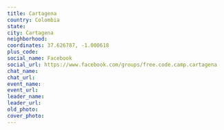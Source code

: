 ```yaml
---
title: Cartagena
country: Colombia
state: 
city: Cartagena
neighborhood: 
coordinates: 37.626787, -1.000618
plus_code:
social_name: Facebook
social_url: https://www.facebook.com/groups/free.code.camp.cartagena
chat_name:
chat_url:
event_name:
event_url:
leader_name:
leader_url:
old_photo: 
cover_photo:
---
```

